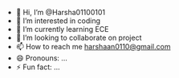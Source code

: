- 👋 Hi, I’m @Harsha01100101
- 👀 I’m interested in coding 
- 🌱 I’m currently learning ECE
- 💞️ I’m looking to collaborate on project 
- 📫 How to reach me harshaan0110@gmail.com
- 😄 Pronouns: ...
- ⚡ Fun fact: ...

<!---
Harsha01100101/Harsha01100101 is a ✨ special ✨ repository because its `README.md` (this file) appears on your GitHub profile.
You can click the Preview link to take a look at your changes.
--->
